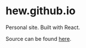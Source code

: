# hew.github.io
Personal site. Built with React.

Source can be found [here](https://github.com/hew/hew.github.io/tree/dev).
